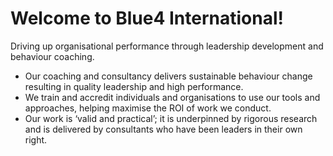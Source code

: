 # Welcome to Blue4 International!
Driving up organisational performance through leadership development and behaviour coaching.

+ Our coaching and consultancy delivers sustainable behaviour change resulting in quality leadership and high performance.
+ We train and accredit individuals and organisations to use our tools and approaches, helping maximise the ROI of work we conduct.
+ Our work is ‘valid and practical’; it is underpinned by rigorous research and is delivered by consultants who have been leaders in their own right.


